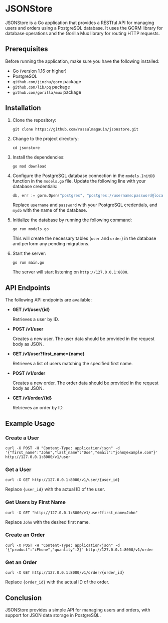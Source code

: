


# JSONStore

JSONStore is a Go application that provides a RESTful API for managing users and orders using a PostgreSQL database. It uses the GORM library for database operations and the Gorilla Mux library for routing HTTP requests.

## Prerequisites

Before running the application, make sure you have the following installed:

- Go (version 1.16 or higher)
- PostgreSQL
- `github.com/jinzhu/gorm` package
- `github.com/lib/pq` package
- `github.com/gorilla/mux` package

## Installation

1. Clone the repository:

   ```shell
   git clone https://github.com/rassulmagauin/jsonstore.git
   ```

2. Change to the project directory:

   ```shell
   cd jsonstore
   ```

3. Install the dependencies:

   ```shell
   go mod download
   ```

4. Configure the PostgreSQL database connection in the `models.InitDB` function in the `models.go` file. Update the following line with your database credentials:

   ```go
   db, err := gorm.Open("postgres", "postgres://username:password@localhost/mydb?sslmode=disable")
   ```

   Replace `username` and `password` with your PostgreSQL credentials, and `mydb` with the name of the database.

5. Initialize the database by running the following command:

   ```shell
   go run models.go
   ```

   This will create the necessary tables (`user` and `order`) in the database and perform any pending migrations.

6. Start the server:

   ```shell
   go run main.go
   ```

   The server will start listening on `http://127.0.0.1:8000`.

## API Endpoints

The following API endpoints are available:

- **GET /v1/user/{id}**

  Retrieves a user by ID.

- **POST /v1/user**

  Creates a new user. The user data should be provided in the request body as JSON.

- **GET /v1/user?first_name={name}**

  Retrieves a list of users matching the specified first name.

- **POST /v1/order**

  Creates a new order. The order data should be provided in the request body as JSON.

- **GET /v1/order/{id}**

  Retrieves an order by ID.

## Example Usage

### Create a User

```shell
curl -X POST -H "Content-Type: application/json" -d '{"first_name":"John","last_name":"Doe","email":"john@example.com"}' http://127.0.0.1:8000/v1/user
```

### Get a User

```shell
curl -X GET http://127.0.0.1:8000/v1/user/{user_id}
```

Replace `{user_id}` with the actual ID of the user.

### Get Users by First Name

```shell
curl -X GET "http://127.0.0.1:8000/v1/user?first_name=John"
```

Replace `John` with the desired first name.

### Create an Order

```shell
curl -X POST -H "Content-Type: application/json" -d '{"product":"iPhone","quantity":2}' http://127.0.0.1:8000/v1/order
```

### Get an Order

```shell
curl -X GET http://127.0.0.1:8000/v1/order/{order_id}
```

Replace `{order_id}` with the actual ID of the order.

## Conclusion

JSONStore provides a simple API for managing users and orders, with support for JSON data storage in PostgreSQL.
